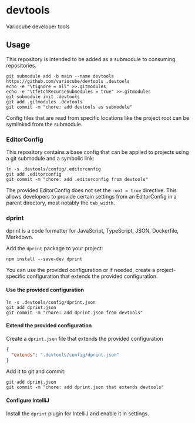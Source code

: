 # devtools

Variocube developer tools

## Usage

This repository is intended to be added as a submodule to consuming repositories.

```shell
git submodule add -b main --name devtools https://github.com/variocube/devtools .devtools
echo -e "\tignore = all" >>.gitmodules
echo -e "\tfetchRecurseSubmodules = true" >>.gitmodules
git submodule init .devtools
git add .gitmodules .devtools
git commit -m "chore: add devtools as submodule"
```

Config files that are read from specific locations like the project root can be symlinked from the submodule.

### EditorConfig

This repository contains a base config that can be applied to projects using a git submodule and
a symbolic link:

```shell
ln -s .devtools/config/.editorconfig
git add .editorconfig
git commit -m "chore: add .editorconfig from devtools"
```

The provided EditorConfig does not set the `root = true` directive. This allows developers to
provide certain settings from an EditorConfig in a parent directory, most notably the `tab_width`.

### dprint

dprint is a code formatter for JavaScript, TypeScript, JSON, Dockerfile, Markdown.

Add the `dprint` package to your project:

```shell
npm install --save-dev dprint
```

You can use the provided configuration or if needed, create a project-specific configuration that
extends the provided configuration.

#### Use the provided configuration

```shell
ln -s .devtools/config/dprint.json
git add dprint.json
git commit -m "chore: add dprint.json from devtools"
```

#### Extend the provided configuration

Create a `dprint.json` file that extends the provided configuration

```json
{
  "extends": ".devtools/config/dprint.json"
}
```

Add it to git and commit:

```shell
git add dprint.json
git commit -m "chore: add dprint.json that extends devtools"
```

#### Configure IntelliJ

Install the `dprint` plugin for IntelliJ and enable it in settings.